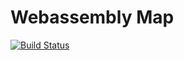 # Webassembly Map
[![Build Status](https://travis-ci.org/Nickheythatsme/webassembly-map.svg?branch=master)](https://travis-ci.org/Nickheythatsme/webassembly-map)

